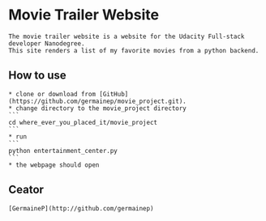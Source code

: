# Movie Trailer Website

    The movie trailer website is a website for the Udacity Full-stack developer Nanodegree.
    This site renders a list of my favorite movies from a python backend.

## How to use

    * clone or download from [GitHub](https://github.com/germainep/movie_project.git).
    * change directory to the movie_project directory 
    ```
    cd where_ever_you_placed_it/movie_project
    ```
    * run  
    ```
    python entertainment_center.py
    ```
    * the webpage should open

## Ceator
    [GermaineP](http://github.com/germainep)
    

